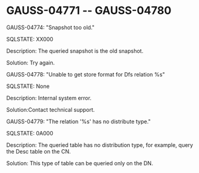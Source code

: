 # GAUSS-04771 -- GAUSS-04780<a name="EN-US_TOPIC_0302073375"></a>

GAUSS-04774: "Snapshot too old."

SQLSTATE: XX000

Description: The queried snapshot is the old snapshot.

Solution: Try again.

GAUSS-04778: "Unable to get store format for Dfs relation %s"

SQLSTATE: None

Description: Internal system error.

Solution:Contact technical support.

GAUSS-04779: "The relation '%s' has no distribute type."

SQLSTATE: 0A000

Description: The queried table has no distribution type, for example, query the Desc table on the CN.

Solution: This type of table can be queried only on the DN.

